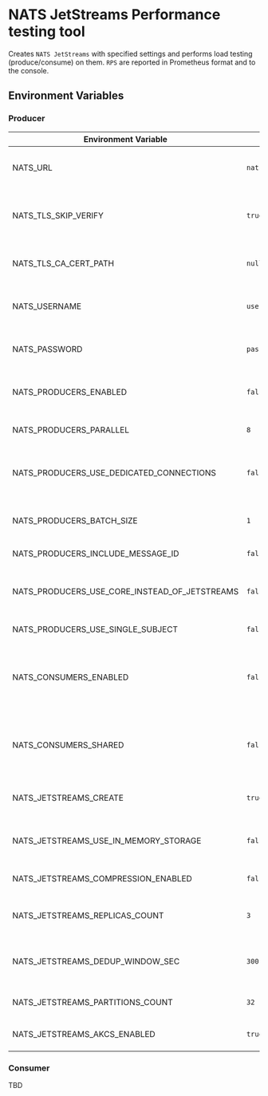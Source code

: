 # NATS JetStreams Performance testing tool

Creates `NATS JetStreams` with specified settings and performs load testing (produce/consume) on them.
`RPS` are reported in Prometheus format and to the console.

## Environment Variables

### Producer

| Environment Variable                          | Default Value           | Description                                                              |
|-----------------------------------------------|-------------------------|--------------------------------------------------------------------------|
| NATS_URL                                      | `nats://127.0.0.1:4222` | The URL(s) of the NATS server(s) to connect to.                          |
| NATS_TLS_SKIP_VERIFY                          | `true`                  | Disable TLS certificate verification for NATS connections.               |
| NATS_TLS_CA_CERT_PATH                         | `null`                  | Path to the CA certificate file for TLS connections.                     |
| NATS_USERNAME                                 | `user`                  | Username for authentication on the NATS server.                          |
| NATS_PASSWORD                                 | `password`              | Password for authentication on the NATS server.                          |
| NATS_PRODUCERS_ENABLED                        | `false`                 | Enable the producer service to send messages.                            |
| NATS_PRODUCERS_PARALLEL                       | `8`                     | Number of parallel producers.                                            |
| NATS_PRODUCERS_USE_DEDICATED_CONNECTIONS      | `false`                 | Use separate connections to NATS for each parallel producer?             |
| NATS_PRODUCERS_BATCH_SIZE                     | `1`                     | Batch size of messages sent by each parallel producer.                   |
| NATS_PRODUCERS_INCLUDE_MESSAGE_ID             | `false`                 | Include MsgId in messages.                                               |
| NATS_PRODUCERS_USE_CORE_INSTEAD_OF_JETSTREAMS | `false`                 | Use `NATS pub/sub` instead of `JetStream` for sending messages.          |
| NATS_PRODUCERS_USE_SINGLE_SUBJECT             | `false`                 | Use one subject on `JetStream`.                                          |
| NATS_CONSUMERS_ENABLED                        | `false`                 | Enable the consumer service to receive messages _(not implemented yet)_. |
| NATS_CONSUMERS_SHARED                         | `false`                 | Consumers share subscriptions _(not implemented yet)_.                   |
| NATS_JETSTREAMS_CREATE                        | `true`                  | Create `JetStream` partitions with the settings below.                   |
| NATS_JETSTREAMS_USE_IN_MEMORY_STORAGE         | `false`                 | Use memory for storing `JetStreams` data _(instead of disk)_.            |
| NATS_JETSTREAMS_COMPRESSION_ENABLED           | `false`                 | Enable compression for `JetStreams`.                                     |
| NATS_JETSTREAMS_REPLICAS_COUNT                | `3`                     | Number of replicas for each `JetStream` partition.                       |
| NATS_JETSTREAMS_DEDUP_WINDOW_SEC              | `300`                   | Deduplication window in seconds for `JetStream` partitions.              |
| NATS_JETSTREAMS_PARTITIONS_COUNT              | `32`                    | Number of `JetStream` partitions.                                        |
| NATS_JETSTREAMS_AKCS_ENABLED                  | `true`                  | Enable message acknowledgment on `JetStream`.                            |

### Consumer

TBD
